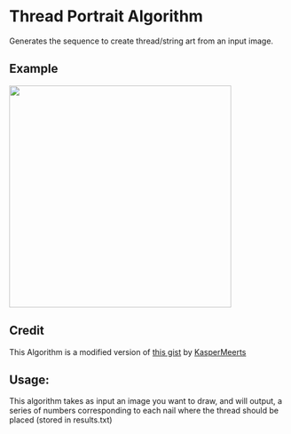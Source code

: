 # Thread Portrait Algorithm
Generates the sequence to create thread/string art from an input image.

## Example
<img src="./output.gif" width=400>

## Credit
This Algorithm is a modified version of [this gist](https://gist.github.com/kaspermeerts/781f0137b361b51224dcab722ae387b4) by [KasperMeerts](https://github.com/kaspermeerts)

## Usage:
This algorithm takes as input an image you want to draw, and will output, a series of numbers corresponding to each nail where the thread should be placed (stored in results.txt)
